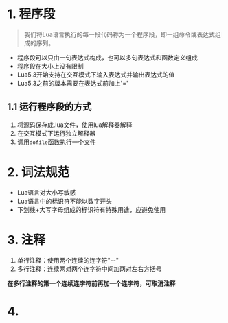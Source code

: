 # 1. 程序段
> 我们将Lua语言执行的每一段代码称为一个程序段，即一组命令或表达式组成的序列。
  
* 程序段可以只由一句表达式构成，也可以多句表达式和函数定义组成
* 程序段在大小上没有限制
* Lua5.3开始支持在交互模式下输入表达式并输出表达式的值
* Lua5.3之前的版本需要在表达式前加上'='

## 1.1 运行程序段的方式
1. 将源码保存成.lua文件，使用lua解释器解释
2. 在交互模式下运行独立解释器
3. 调用`dofile`函数执行一个文件


# 2. 词法规范
* Lua语言对大小写敏感
* Lua语言中的标识符不能以数字开头
* 下划线+大写字母组成的标识符有特殊用途，应避免使用

# 3. 注释
1. 单行注释：使用两个连续的连字符"--"
2. 多行注释：连续两对两个连字符中间加两对左右方括号
    
__在多行注释的第一个连续连字符前再加一个连字符，可取消注释__


# 4. 